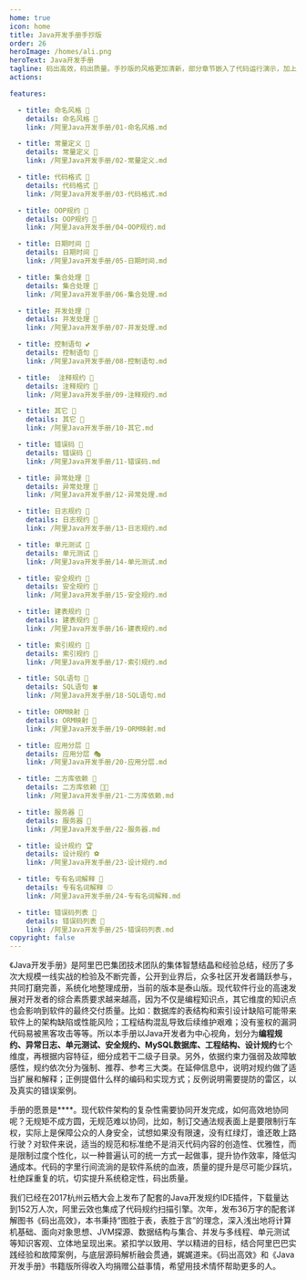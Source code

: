 ```yaml
---
home: true
icon: home
title: Java开发手册手抄版
order: 26
heroImage: /homes/ali.png
heroText: Java开发手册
tagline: 码出高效，码出质量。手抄版的风格更加清新，部分章节嵌入了代码运行演示，加上博客主题良好的手机屏幕自适应，上下班在地铁公交上也可以各种欣赏品尝阿里Java开发手册了。
actions:

features:

  - title: 命名风格 🍇
    details: 命名风格 🍉
    link: /阿里Java开发手册/01-命名风格.md

  - title: 常量定义 🍋
    details: 常量定义 🍌
    link: /阿里Java开发手册/02-常量定义.md

  - title: 代码格式 🍍
    details: 代码格式 🍎
    link: /阿里Java开发手册/03-代码格式.md

  - title: OOP规约 🍑
    details: OOP规约 🍒
    link: /阿里Java开发手册/04-OOP规约.md

  - title: 日期时间 🍓
    details: 日期时间 🍖
    link: /阿里Java开发手册/05-日期时间.md

  - title: 集合处理 🍔
    details: 集合处理 🍟
    link: /阿里Java开发手册/06-集合处理.md

  - title: 并发处理 🍚
    details: 并发处理 🌸
    link: /阿里Java开发手册/07-并发处理.md

  - title: 控制语句 💕
    details: 控制语句 💚
    link: /阿里Java开发手册/08-控制语句.md

  - title:  注释规约 🍇
    details: 注释规约 🍓
    link: /阿里Java开发手册/09-注释规约.md

  - title: 其它 🍋
    details: 其它 🍐
    link: /阿里Java开发手册/10-其它.md

  - title: 错误码 🍒
    details: 错误码 🍏
    link: /阿里Java开发手册/11-错误码.md

  - title: 异常处理 🍍
    details: 异常处理 🍈
    link: /阿里Java开发手册/12-异常处理.md

  - title: 日志规约 🍉
    details: 日志规约 🍎
    link: /阿里Java开发手册/13-日志规约.md

  - title: 单元测试 🍝
    details: 单元测试 🐏
    link: /阿里Java开发手册/14-单元测试.md

  - title: 安全规约 🐤
    details: 安全规约 🐶
    link: /阿里Java开发手册/15-安全规约.md

  - title: 建表规约 🌲
    details: 建表规约 🌳
    link: /阿里Java开发手册/16-建表规约.md

  - title: 索引规约 🌴
    details: 索引规约 🌵
    link: /阿里Java开发手册/17-索引规约.md

  - title: SQL语句 🌿
    details: SQL语句 🍀
    link: /阿里Java开发手册/18-SQL语句.md

  - title: ORM映射 🍁
    details: ORM映射 🍂
    link: /阿里Java开发手册/19-ORM映射.md

  - title: 应用分层 🎪
    details: 应用分层 🎭
    link: /阿里Java开发手册/20-应用分层.md

  - title: 二方库依赖 🎨
    details: 二方库依赖 🎰🚣
    link: /阿里Java开发手册/21-二方库依赖.md

  - title: 服务器 🛀
    details: 服务器 🎫
    link: /阿里Java开发手册/22-服务器.md

  - title: 设计规约 🏆
    details: 设计规约 ⚽
    link: /阿里Java开发手册/23-设计规约.md

  - title: 专有名词解释 🏀
    details: 专有名词解释 ⚾
    link: /阿里Java开发手册/24-专有名词解释.md

  - title: 错误码列表 🎲
    details: 错误码列表 🎷
    link: /阿里Java开发手册/25-错误码列表.md
copyright: false
---
```


《Java开发手册》是阿里巴巴集团技术团队的集体智慧结晶和经验总结，经历了多次大规模一线实战的检验及不断完善，公开到业界后，众多社区开发者踊跃参与，共同打磨完善，系统化地整理成册，当前的版本是泰山版。现代软件行业的高速发展对开发者的综合素质要求越来越高，因为不仅是编程知识点，其它维度的知识点也会影响到软件的最终交付质量。比如：数据库的表结构和索引设计缺陷可能带来软件上的架构缺陷或性能风险；工程结构混乱导致后续维护艰难；没有鉴权的漏洞代码易被黑客攻击等等。所以本手册以Java开发者为中心视角，划分为**编程规约、异常日志、单元测试、安全规约、MySQL数据库、工程结构、设计规约**七个维度，再根据内容特征，细分成若干二级子目录。另外，依据约束力强弱及故障敏感性，规约依次分为强制、推荐、参考三大类。在延伸信息中，说明对规约做了适当扩展和解释；正例提倡什么样的编码和实现方式；反例说明需要提防的雷区，以及真实的错误案例。

手册的愿景是****。现代软件架构的复杂性需要协同开发完成，如何高效地协同呢？无规矩不成方圆，无规范难以协同，比如，制订交通法规表面上是要限制行车权，实际上是保障公众的人身安全，试想如果没有限速，没有红绿灯，谁还敢上路行驶？对软件来说，适当的规范和标准绝不是消灭代码内容的创造性、优雅性，而是限制过度个性化，以一种普遍认可的统一方式一起做事，提升协作效率，降低沟通成本。代码的字里行间流淌的是软件系统的血液，质量的提升是尽可能少踩坑，杜绝踩重复的坑，切实提升系统稳定性，码出质量。

我们已经在2017杭州云栖大会上发布了配套的Java开发规约IDE插件，下载量达到152万人次，阿里云效也集成了代码规约扫描引擎。次年，发布36万字的配套详解图书《码出高效》，本书秉持“图胜于表，表胜于言”的理念，深入浅出地将计算机基础、面向对象思想、JVM探源、数据结构与集合、并发与多线程、单元测试等知识客观、立体地呈现出来。紧扣学以致用、学以精进的目标，结合阿里巴巴实践经验和故障案例，与底层源码解析融会贯通，娓娓道来。《码出高效》和《Java 开发手册》书籍版所得收入均捐赠公益事情，希望用技术情怀帮助更多的人。
